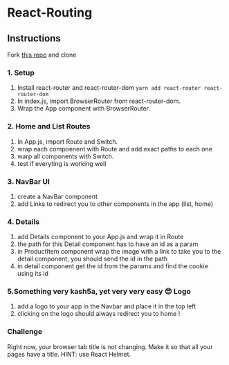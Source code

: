 # React-Routing


## Instructions
Fork [this repo](https://github.com/JoinCODED/Task-React-Routing) and clone

### 1. Setup
1. Install react-router and react-router-dom `yarn add react-router react-router-dom`
2. In index.js, import BrowserRouter from react-router-dom.
3. Wrap the App component with BrowserRouter.

### 2. Home and List Routes 
1. In App.js, import Route and Switch.
2. wrap each compoenent with Route and add exact paths to each one 
3. warp all components with Switch.
4. test if everyting is working well

### 3. NavBar UI
1. create a NavBar component 
2. add Links to redirect you to other components in the app (list, home)

### 4. Details 
1. add Details component to your App.js and wrap it in Route 
2. the path for this Detail component has to have an id as a param 
3. in ProductItem component wrap the image with a link to take you to the detail component, you should send the id in the path
4. in detail component get the id from the params and find the cookie using its id



### 5.Something very kash5a, yet very very easy 😎 Logo
1. add a logo to your app in the Navbar and place it in the top left
2. clicking on the logo should always redirect you to home !

### Challenge
Right now, your browser tab title is not changing. Make it so that all your pages have a title. HINT: use React Helmet.
